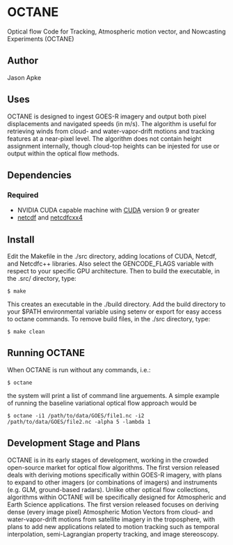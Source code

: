 # OCTANE
Optical flow Code for Tracking, Atmospheric motion vector, and Nowcasting Experiments (OCTANE)

## Author
Jason Apke

## Uses
OCTANE is designed to ingest GOES-R imagery and output both pixel displacements and navigated speeds (in m/s).  The algorithm is useful for retrieving winds from cloud- and water-vapor-drift motions and tracking features at a near-pixel level.  The algorithm does not contain height assignment internally, though cloud-top heights can be injested for use or output within the optical flow methods.

## Dependencies
### Required
- NVIDIA CUDA capable machine with [CUDA](https://developer.nvidia.com/cuda-toolkit) version 9 or greater
- [netcdf](https://www.unidata.ucar.edu/software/netcdf/) and [netcdfcxx4](https://github.com/Unidata/netcdf-cxx4)

## Install

Edit the Makefile in the ./src directory, adding locations of CUDA, Netcdf, and Netcdfc++ libraries.  Also select the GENCODE_FLAGS variable with respect to your specific GPU architecture. Then to build the executable, in the .src/ directory, type:
```
$ make
```
This creates an executable in the ./build directory. Add the build directory to your $PATH environmental variable using setenv or export for easy access to octane commands.  To remove build files, in the ./src directory, type:
```
$ make clean
```

## Running OCTANE
When OCTANE is run without any commands, i.e.:
```
$ octane
```
the system will print a list of command line arguements.  A simple example of running the baseline variational optical flow approach would be
```
$ octane -i1 /path/to/data/GOES/file1.nc -i2 /path/to/data/GOES/file2.nc -alpha 5 -lambda 1 
```

## Development Stage and Plans
OCTANE is in its early stages of development, working in the crowded open-source market for optical flow algorithms.  The first version released deals with deriving motions specifically within GOES-R imagery, with plans to expand to other imagers (or combinations of imagers) and instruments (e.g. GLM, ground-based radars).  Unlike other optical flow collections, algorithms within OCTANE will be specifically designed for Atmospheric and Earth Science applications.  The first version released focuses on deriving dense (every image pixel) Atmospheric Motion Vectors from cloud- and water-vapor-drift motions from satellite imagery in the troposphere, with plans to add new applications related to motion tracking such as temporal interpolation, semi-Lagrangian property tracking, and image stereoscopy.
